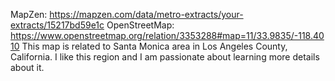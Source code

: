 MapZen: 
https://mapzen.com/data/metro-extracts/your-extracts/15217bd59e1c
OpenStreetMap:
https://www.openstreetmap.org/relation/3353288#map=11/33.9835/-118.4010
This map is related to Santa Monica area in Los Angeles County, California. 
I like this region and I am passionate about learning more details about it.

